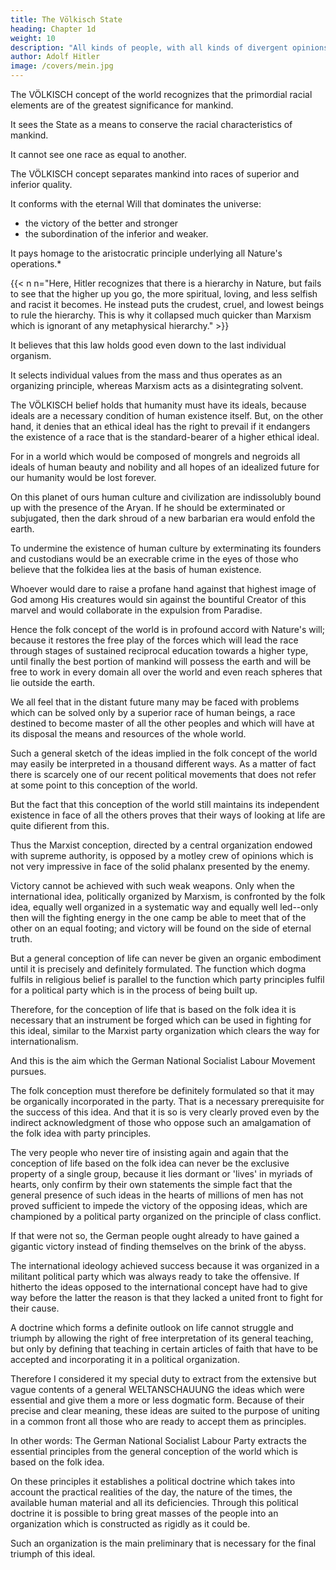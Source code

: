 ```yaml
---
title: The Völkisch State
heading: Chapter 1d
weight: 10
description: "All kinds of people, with all kinds of divergent opinions, are parading about at the present moment under the device VÖLKISCH on their banners"
author: Adolf Hitler
image: /covers/mein.jpg
---
```




The VÖLKISCH concept of the world recognizes that the primordial racial elements are of the greatest significance for mankind. 

It sees the State as a means to conserve the racial characteristics of mankind. 

It cannot see one race as equal to another. 

The VÖLKISCH concept separates mankind into races of superior and inferior quality. 

It conforms with the eternal Will that dominates the universe:
- the victory of the better and stronger
- the subordination of the inferior and weaker. 

It pays homage to the aristocratic principle underlying all Nature's operations.*

{{< n n="Here, Hitler recognizes that there is a hierarchy in Nature, but fails to see that the higher up you go, the more spiritual, loving, and less selfish and racist it becomes. He instead puts the crudest, cruel, and lowest beings to rule the hierarchy. This is why it collapsed much quicker than Marxism which is ignorant of any metaphysical hierarchy." >}}

It believes that this law holds good even down to the last individual organism. 

It selects individual values from the mass and thus operates as an organizing principle, whereas Marxism
acts as a disintegrating solvent. 

The VÖLKISCH belief holds that humanity must have its ideals, because ideals are a necessary condition of human existence itself. But, on the other hand, it denies that an ethical ideal has the right to prevail if it endangers the
existence of a race that is the standard-bearer of a higher ethical ideal. 

For in a world which would be composed of mongrels and negroids all ideals of human beauty and nobility and all hopes of an idealized future for our humanity would be lost forever.

On this planet of ours human culture and civilization are indissolubly bound up with the presence of the Aryan. If he should be exterminated or subjugated, then the dark shroud of a new barbarian era would enfold the earth.

To undermine the existence of human culture by exterminating its founders and
custodians would be an execrable crime in the eyes of those who believe that the folkidea lies at the basis of human existence. 

Whoever would dare to raise a profane hand against that highest image of God among His creatures would sin against the bountiful Creator of this marvel and would collaborate in the expulsion from Paradise.

Hence the folk concept of the world is in profound accord with Nature's will; because it restores the free play of the forces which will lead the race through stages of sustained reciprocal education towards a higher type, until finally the best portion of mankind will possess the earth and will be free to work in every domain all over the world and even reach spheres that lie outside the earth.

We all feel that in the distant future many may be faced with problems which can be solved only by a superior race of human beings, a race destined to become master of all the other peoples and which will have at its disposal the means and resources of the whole world.

Such a general sketch of the ideas implied in the folk concept of the world may easily be interpreted in a thousand different ways. As a matter of fact there is scarcely one of our recent political movements that does not refer at some point to this conception of the world. 

But the fact that this conception of the world still maintains its independent existence in face of all the others proves that their ways of looking at life are quite difierent from this. 

Thus the Marxist conception, directed by a central organization endowed with supreme authority, is opposed by a motley crew of opinions which is not very impressive in face of the solid phalanx presented by the
enemy. 

Victory cannot be achieved with such weak weapons. Only when the international idea, politically organized by Marxism, is confronted by the folk idea, equally well organized in a systematic way and equally well led--only then will the fighting energy in the one camp be able to meet that of the other on an equal footing; and victory will be found on the side of eternal truth.

But a general conception of life can never be given an organic embodiment until it is precisely and definitely formulated. The function which dogma fulfils in religious belief is parallel to the function which party principles fulfil for a political party which is in the process of being built up.

Therefore, for the conception of life that is based on the folk idea it is necessary that an instrument be forged which can be used in fighting for this ideal, similar to the Marxist party organization which clears the way for internationalism.

And this is the aim which the German National Socialist Labour Movement pursues.

The folk conception must therefore be definitely formulated so that it may be organically incorporated in the party. That is a necessary prerequisite for the success of this idea. And that it is so is very clearly proved even by the indirect acknowledgment of those who oppose such an amalgamation of the folk idea with party principles. 

The very people who never tire of insisting again and again that the conception of life based on the folk idea can never be the exclusive property of a single group, because it lies dormant or 'lives' in myriads of hearts, only confirm by their own statements the simple fact that the general presence of such ideas in the hearts of millions of men has not proved sufficient to impede the victory of the opposing ideas, which are championed by a political party organized on the principle of class conflict. 

If that were not so, the German people ought already to have gained a gigantic victory instead of finding themselves on the brink of the abyss. 

The international ideology achieved success because it was organized in a militant political party which was always ready to take the offensive. If hitherto the ideas opposed to the international concept have had to give way before the latter the reason is that they lacked a united front to fight for their cause.

A doctrine which forms a definite outlook on life cannot struggle and triumph by allowing the right of free interpretation of its general teaching, but only by defining that teaching in certain articles of faith that have to be accepted and incorporating it in a political organization.

Therefore I considered it my special duty to extract from the extensive but vague contents of a general WELTANSCHAUUNG the ideas which were essential and give them a more or less dogmatic form. Because of their precise and clear meaning, these
ideas are suited to the purpose of uniting in a common front all those who are ready to
accept them as principles. 

In other words: The German National Socialist Labour Party  extracts the essential principles from the general conception of the world which is based on the folk idea. 

On these principles it establishes a political doctrine which takes into account the practical realities of the day, the nature of the times, the available human material and all its deficiencies. Through this political doctrine it is possible to bring great masses of the people into an organization which is constructed as rigidly as it
could be. 

Such an organization is the main preliminary that is necessary for the final triumph of this ideal. 
